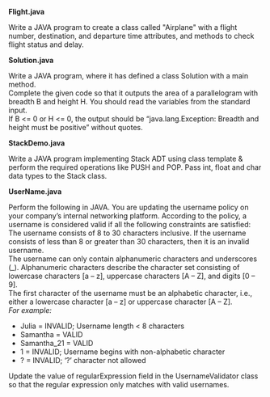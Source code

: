 **Flight.java**

Write a JAVA program to create a class called "Airplane" with a flight number, destination, and departure time attributes, and methods to check flight status and delay.

**Solution.java**

Write a JAVA program, where it has defined a class Solution with a main method.   
Complete the given code so that it outputs the area of a parallelogram with breadth B and height H. You should read the variables from the standard input.  
If B <= 0 or H <= 0, the output should be “java.lang.Exception: Breadth and height must be positive” without quotes.

**StackDemo.java**

Write a JAVA program implementing Stack ADT using class template & perform the required operations like PUSH and POP. Pass int, float and char data types to the Stack class.

**UserName.java**

Perform the following in JAVA. You are updating the username policy on your company’s internal networking platform. According to the policy, a username is considered valid if all the following constraints are satisfied:  
The username consists of 8 to 30 characters inclusive. If the username consists of less than 8 or greater than 30 characters, then it is an invalid username.  
The username can only contain alphanumeric characters and underscores (_). Alphanumeric characters describe the character set consisting of lowercase characters [a – z], uppercase characters [A – Z], and digits 
[0 – 9].  
The first character of the username must be an alphabetic character, i.e., either a lowercase character [a – z] or uppercase character [A – Z].  
*For example:*  
+ Julia = INVALID; Username length < 8 characters
+ Samantha = VALID
+ Samantha_21 = VALID
+ 1 = INVALID; Username begins with non-alphabetic character
+ ? = INVALID; ‘?’ character not allowed  

Update the value of regularExpression field in the UsernameValidator class so that the regular expression only matches with valid usernames.
